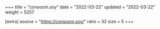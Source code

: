 +++
title = "consoom.soy"
date = "2022-03-22"
updated = "2022-03-22"
weight = 5257

[extra]
source = "https://consoom.soy/"
ratio = 32
size = 5
+++
